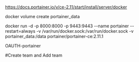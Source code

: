 https://docs.portainer.io/v/ce-2.11/start/install/server/docker

docker volume create portainer_data

docker run -d -p 8000:8000 -p 9443:9443 --name portainer --restart=always -v /var/run/docker.sock:/var/run/docker.sock -v portainer_data:/data portainer/portainer-ce:2.11.1



OAUTH-portainer

#Create team and Add team
